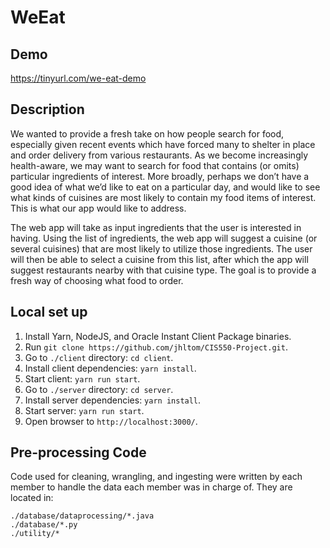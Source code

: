 # WeEat

## Demo
https://tinyurl.com/we-eat-demo

## Description
We wanted to provide a fresh take on how people search for food, especially given recent events which have forced many to shelter in place and order delivery from various restaurants. As we become increasingly health-aware, we may want to search for food that contains (or omits) particular ingredients of interest. More broadly, perhaps we don’t have a good idea of what we’d like to eat on a particular day, and would like to see what kinds of cuisines are most likely to contain my food items of interest. This is what our app would like to address.

The web app will take as input ingredients that the user is interested in having. Using the list of ingredients, the web app will suggest a cuisine (or several cuisines) that are most likely to utilize those ingredients. The user will then be able to  select a cuisine from this list, after which the app will suggest restaurants nearby with that cuisine type. The goal is to provide a fresh way of choosing what food to order.

## Local set up
1. Install Yarn, NodeJS, and Oracle Instant Client Package binaries.
2. Run `git clone https://github.com/jhltom/CIS550-Project.git`.
3. Go to `./client` directory: `cd client`.
4. Install client dependencies: `yarn install`.
5. Start client: `yarn run start`.
6. Go to `./server` directory: `cd server`.
7. Install server dependencies: `yarn install`.
8. Start server: `yarn run start`.
9. Open browser to `http://localhost:3000/`.


## Pre-processing Code
Code used for cleaning, wrangling, and ingesting were written by each member to handle the data each member was in charge of. They are located in:  

`./database/dataprocessing/*.java`  
`./database/*.py`  
`./utility/*`  
